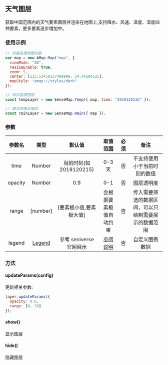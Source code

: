 ## 天气图层

获取中国范围内的天气要素图层并渲染在地图上,支持降水、风速、温度、湿度四种要素，更多要素逐步增加中。

### 使用示例

```js
// 创建高德地图对象
var map = new AMap.Map("map", {
  viewMode: "3D",
  resizeEnable: true,
  zoom: 5,
  center: [113.53450137499999, 34.44104525],
  mapStyle: "amap://styles/dark"
});

// 添加温度图层
const tempLayer = new SenseMap.Temp({ map, time: "2019120216" });

// 或添加降水图层
const rainLayer = new SenseMap.Rain({ map });
```

### 参数

| 参数名  |                  类型                   |         默认值          |                 取值范围                  | 必须 |                         备注                         |
| :-----: | :-------------------------------------: | :---------------------: | :---------------------------------------: | :--: | :--------------------------------------------------: |
|  time   |                 Number                  | 当前时刻(如 2019120215) |                  0-3 天                   |  否  |             不支持使用小于当前时刻的数值             |
| opacity |                 Number                  |           0.9           |                    0-1                    |  否  |                      图层透明度                      |
|  range  |                [number]                 | [要素极小值,要素极大值] |          会根据要素极值自动约束           |  否  | 传入需要筛选的数据区间，可以只绘制需要展示的数据范围 |
| legend  | [Legend](./common.md#自定义图例-legend) | 参考 seniverse 官网展示 | [参阅说明](./common.md#自定义图例-legend) |  否  |                    自定义图例数据                    |

### 方法

#### updateParams(config)

更新相关参数:

```js
layer.updateParams({
  opacity: 0.6,
  range: [0, 20]
});
```

#### show()

显示图层

#### hide()

隐藏图层
